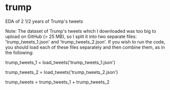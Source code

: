 # trump
EDA of 2 1/2 years of Trump's tweets

Note: The dataset of Trump's tweets which I downloaded
was too big to upload on GitHub (> 25 MB), so I split
it into two separate files: 'trump_tweets_1.json' and 
'trump_tweets_2.json'. If you wish to run the code, you 
should load each of these files separately and then combine 
them, as in the following:

trump_tweets_1 = load_tweets('trump_tweets_1.json')

trump_tweets_2 = load_tweets('trump_tweets_2.json')

trump_tweets = trump_tweets_1 + trump_tweets_2
